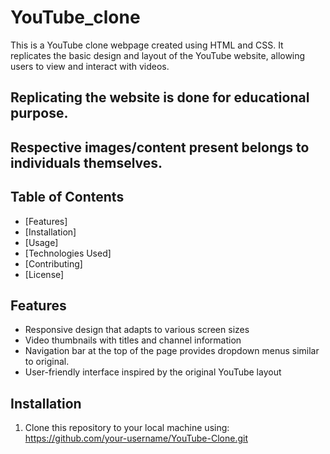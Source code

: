 # YouTube_clone
This is a YouTube clone webpage created using HTML and CSS. It replicates the basic design and layout of the YouTube website, allowing users to view and interact with videos.
  
## Replicating the website is done for educational purpose.
## Respective images/content present belongs to individuals themselves. 


## Table of Contents

- [Features]
- [Installation]
- [Usage]
- [Technologies Used]
- [Contributing]
- [License]

## Features

- Responsive design that adapts to various screen sizes
- Video thumbnails with titles and channel information
- Navigation bar at the top of the page provides dropdown menus similar to original.
- User-friendly interface inspired by the original YouTube layout

## Installation

1. Clone this repository to your local machine using:
   https://github.com/your-username/YouTube-Clone.git

